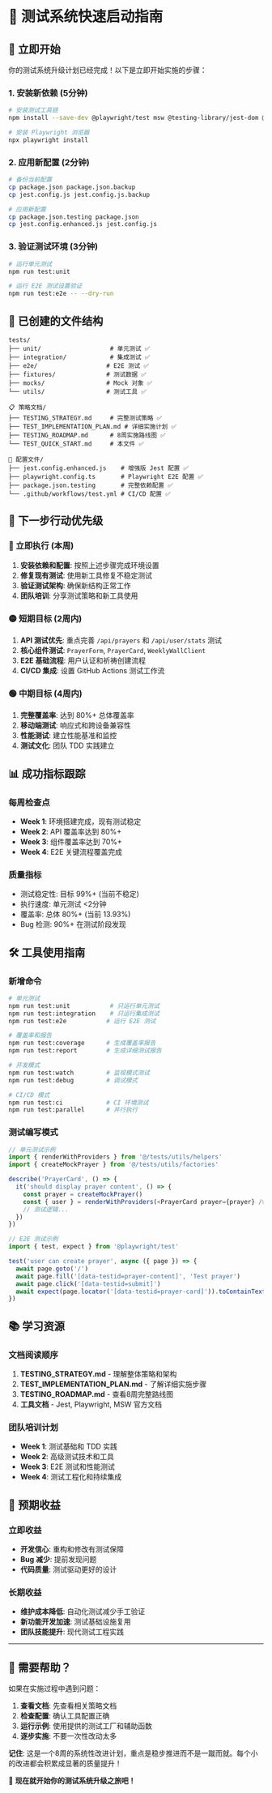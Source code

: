 # 🚀 测试系统快速启动指南

## 🎯 立即开始

你的测试系统升级计划已经完成！以下是立即开始实施的步骤：

### 1. 安装新依赖 (5分钟)

```bash
# 安装测试工具链
npm install --save-dev @playwright/test msw @testing-library/jest-dom @testing-library/user-event jest-junit fake-indexeddb test-data-bot

# 安装 Playwright 浏览器
npx playwright install
```

### 2. 应用新配置 (2分钟)

```bash
# 备份当前配置
cp package.json package.json.backup
cp jest.config.js jest.config.js.backup

# 应用新配置
cp package.json.testing package.json
cp jest.config.enhanced.js jest.config.js
```

### 3. 验证测试环境 (3分钟)

```bash
# 运行单元测试
npm run test:unit

# 运行 E2E 测试设置验证
npm run test:e2e -- --dry-run
```

## 📁 已创建的文件结构

```
tests/
├── unit/                   # 单元测试 ✅
├── integration/            # 集成测试 ✅  
├── e2e/                   # E2E 测试 ✅
├── fixtures/              # 测试数据 ✅
├── mocks/                 # Mock 对象 ✅
└── utils/                 # 测试工具 ✅

📋 策略文档/
├── TESTING_STRATEGY.md     # 完整测试策略 ✅
├── TEST_IMPLEMENTATION_PLAN.md # 详细实施计划 ✅
├── TESTING_ROADMAP.md      # 8周实施路线图 ✅
└── TEST_QUICK_START.md     # 本文件 ✅

🔧 配置文件/
├── jest.config.enhanced.js    # 增强版 Jest 配置 ✅
├── playwright.config.ts       # Playwright E2E 配置 ✅  
├── package.json.testing       # 完整依赖配置 ✅
└── .github/workflows/test.yml # CI/CD 配置 ✅
```

## 🎯 下一步行动优先级

### 🔴 立即执行 (本周)
1. **安装依赖和配置**: 按照上述步骤完成环境设置
2. **修复现有测试**: 使用新工具修复不稳定测试
3. **验证测试架构**: 确保新结构正常工作
4. **团队培训**: 分享测试策略和新工具使用

### 🟡 短期目标 (2周内)
1. **API 测试优先**: 重点完善 `/api/prayers` 和 `/api/user/stats` 测试
2. **核心组件测试**: `PrayerForm`, `PrayerCard`, `WeeklyWallClient`
3. **E2E 基础流程**: 用户认证和祈祷创建流程
4. **CI/CD 集成**: 设置 GitHub Actions 测试工作流

### 🟢 中期目标 (4周内)
1. **完整覆盖率**: 达到 80%+ 总体覆盖率
2. **移动端测试**: 响应式和跨设备兼容性
3. **性能测试**: 建立性能基准和监控
4. **测试文化**: 团队 TDD 实践建立

## 📊 成功指标跟踪

### 每周检查点
- **Week 1**: 环境搭建完成，现有测试稳定
- **Week 2**: API 覆盖率达到 80%+
- **Week 3**: 组件覆盖率达到 70%+
- **Week 4**: E2E 关键流程覆盖完成

### 质量指标
- 测试稳定性: 目标 99%+ (当前不稳定)
- 执行速度: 单元测试 <2分钟
- 覆盖率: 总体 80%+ (当前 13.93%)
- Bug 检测: 90%+ 在测试阶段发现

## 🛠️ 工具使用指南

### 新增命令
```bash
# 单元测试
npm run test:unit           # 只运行单元测试
npm run test:integration    # 只运行集成测试
npm run test:e2e           # 运行 E2E 测试

# 覆盖率和报告
npm run test:coverage      # 生成覆盖率报告
npm run test:report        # 生成详细测试报告

# 开发模式
npm run test:watch         # 监视模式测试
npm run test:debug         # 调试模式

# CI/CD 模式
npm run test:ci            # CI 环境测试
npm run test:parallel      # 并行执行
```

### 测试编写模式
```typescript
// 单元测试示例
import { renderWithProviders } from '@/tests/utils/helpers'
import { createMockPrayer } from '@/tests/utils/factories'

describe('PrayerCard', () => {
  it('should display prayer content', () => {
    const prayer = createMockPrayer()
    const { user } = renderWithProviders(<PrayerCard prayer={prayer} />)
    // 测试逻辑...
  })
})

// E2E 测试示例
import { test, expect } from '@playwright/test'

test('user can create prayer', async ({ page }) => {
  await page.goto('/')
  await page.fill('[data-testid=prayer-content]', 'Test prayer')
  await page.click('[data-testid=submit]')
  await expect(page.locator('[data-testid=prayer-card]')).toContainText('Test prayer')
})
```

## 📚 学习资源

### 文档阅读顺序
1. **TESTING_STRATEGY.md** - 理解整体策略和架构
2. **TEST_IMPLEMENTATION_PLAN.md** - 了解详细实施步骤  
3. **TESTING_ROADMAP.md** - 查看8周完整路线图
4. **工具文档** - Jest, Playwright, MSW 官方文档

### 团队培训计划
- **Week 1**: 测试基础和 TDD 实践
- **Week 2**: 高级测试技术和工具
- **Week 3**: E2E 测试和性能测试
- **Week 4**: 测试工程化和持续集成

## 🎉 预期收益

### 立即收益
- **开发信心**: 重构和修改有测试保障
- **Bug 减少**: 提前发现问题
- **代码质量**: 测试驱动更好的设计

### 长期收益  
- **维护成本降低**: 自动化测试减少手工验证
- **新功能开发加速**: 测试基础设施复用
- **团队技能提升**: 现代测试工程实践

---

## 🤝 需要帮助？

如果在实施过程中遇到问题：

1. **查看文档**: 先查看相关策略文档
2. **检查配置**: 确认工具配置正确
3. **运行示例**: 使用提供的测试工厂和辅助函数
4. **逐步实施**: 不要一次性改动太多

**记住**: 这是一个8周的系统性改进计划，重点是稳步推进而不是一蹴而就。每个小的改进都会积累成显著的质量提升！

🚀 **现在就开始你的测试系统升级之旅吧！**